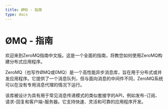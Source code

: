 ```yaml
---
title: ØMQ - 指南
type: docs
---
```


# ØMQ - 指南

欢迎来到ZeroMQ指南中文版。这是一个全面的指南，将教您如何使用ZeroMQ构建分布式应用程序。

ZeroMQ（也写作ØMQ或0MQ）是一个高性能异步消息库，旨在用于分布式或并发应用程序。它提供了一个消息队列，但与面向消息的中间件不同，ZeroMQ系统可以在没有专用消息代理的情况下运行。

该库被设计为具有用于常见消息传递模式的类似套接字的API，例如发布-订阅、请求-回复和客户端-服务器。它支持快速、灵活和可靠的应用程序开发。
